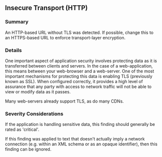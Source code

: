 ## Insecure Transport (HTTP)

### Summary

An HTTP-based URL without TLS was detected. If possible, change this to an HTTPS-based URL to enforce transport-layer encryption.

### Details

One important aspect of application security involves protecting data as it is transferred between clients and servers. In the
case of a web-application, this means between your web-browser and a web-server. One of the most important mechanisms for
protecting this data is enabling TLS (previously known as SSL). When configured correctly, it provides a high level of assurance
that any party with access to network traffic will not be able to view or modify data as it passes.

Many web-servers already support TLS, as do many CDNs.

### Severity Considerations

If the application is handling sensitive data, this finding should generally be rated as 'critical'.

If this finding was applied to text that doesn't actually imply a network connection (e.g. within an XML schema or as an opaque
identifier), then this finding can be ignored.
